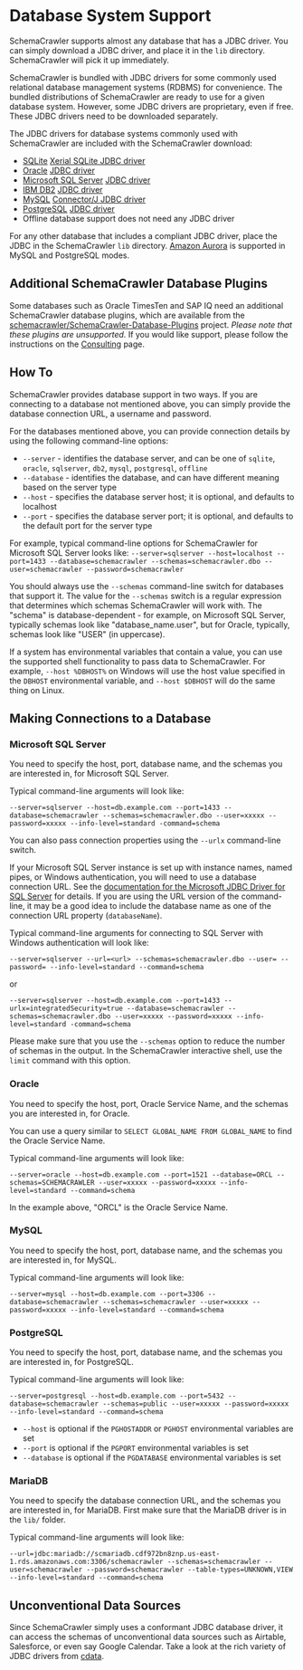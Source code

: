 # Database System Support

SchemaCrawler supports almost any database that has a JDBC driver. You can simply download a JDBC driver, and place it in the `lib` directory. SchemaCrawler will pick it up immediately.

SchemaCrawler is bundled with JDBC drivers for some commonly used relational database management systems (RDBMS) for convenience. The bundled distributions of SchemaCrawler are ready to use for a given database system. However, some JDBC drivers are proprietary, even if free. These JDBC drivers need to be downloaded separately.

The JDBC drivers for database systems commonly used with SchemaCrawler are included with the SchemaCrawler download:

- [SQLite](https://www.sqlite.org/) [Xerial SQLite JDBC driver](https://github.com/xerial/sqlite-jdbc) 
- [Oracle](https://www.oracle.com/) [JDBC driver](https://www.oracle.com/technology/software/tech/java/sqlj_jdbc/index.html)
- [Microsoft SQL Server](https://www.microsoft.com/sqlserver/) [JDBC driver](https://github.com/Microsoft/mssql-jdbc)
- [IBM DB2](https://www.ibm.com/software/data/db2/) [JDBC driver](https://www.ibm.com/support/pages/db2-jdbc-driver-versions-and-downloads)
- [MySQL](https://www.mysql.com/) [Connector/J JDBC driver](https://dev.mysql.com/downloads/connector/j/)
- [PostgreSQL](https://www.postgresql.org/) [JDBC driver](https://jdbc.postgresql.org/)
- Offline database support does not need any JDBC driver

For any other database that includes a compliant JDBC driver, place the JDBC in the
SchemaCrawler `lib` directory. [Amazon Aurora](https://aws.amazon.com/rds/aurora/) is supported 
in MySQL and PostgreSQL modes.


## Additional SchemaCrawler Database Plugins

Some databases such as Oracle TimesTen and SAP IQ need an additional SchemaCrawler database
plugins, which are available from the
[schemacrawler/SchemaCrawler-Database-Plugins](https://github.com/schemacrawler/SchemaCrawler-Database-Plugins)
project. _Please note that these plugins are unsupported._ If you would like support, please
follow the instructions on the [Consulting](consulting.html) page.


## How To

SchemaCrawler provides database support in two ways. If you are connecting to a database
not mentioned above, you can simply provide the database connection URL, a username and password.

For the databases mentioned above, you can provide connection details by using the following
command-line options:

- `--server` - identifies the database server, and can be one of `sqlite`, `oracle`, `sqlserver`,
   `db2`, `mysql`, `postgresql`, `offline`
- `--database` - identifies the database, and can have different meaning based on the server type
- `--host` - specifies the database server host; it is optional, and defaults to localhost
- `--port` - specifies the database server port; it is optional, and defaults to the default port for the server type

For example, typical command-line options for SchemaCrawler for Microsoft SQL Server looks like:
`--server=sqlserver --host=localhost --port=1433 --database=schemacrawler --schemas=schemacrawler.dbo
--user=schemacrawler --password=schemacrawler`

You should always use the `--schemas` command-line switch for databases that support it. The value
for the `--schemas` switch is a regular expression that determines which schemas SchemaCrawler will
work with. The "schema" is database-dependent - for example, on Microsoft SQL Server, typically
schemas look like "database_name.user", but for Oracle, typically, schemas look like "USER" (in uppercase).

If a system has environmental variables that contain a value, you can use the supported shell functionality to pass data to SchemaCrawler. For example, `--host %DBHOST%` on Windows will use the host value specified in the `DBHOST` environmental variable, and `--host $DBHOST` will do the same thing on Linux.

## Making Connections to a Database

### Microsoft SQL Server

You need to specify the host, port, database name, and the schemas you
are interested in, for Microsoft SQL Server.


Typical command-line arguments will look like:
```
--server=sqlserver --host=db.example.com --port=1433 --database=schemacrawler --schemas=schemacrawler.dbo --user=xxxxx --password=xxxxx --info-level=standard -command=schema
```
You can also pass connection properties using the `--urlx` command-line switch.

If your Microsoft SQL Server instance is set up with instance names, named pipes, or Windows authentication, you
will need to use a database connection URL. See the
[documentation for the Microsoft JDBC Driver for SQL Server](https://docs.microsoft.com/sql/connect/jdbc/connecting-to-sql-server-with-the-jdbc-driver)
for details. If you are using the URL version of the command-line, it may be a good idea to include the database name as one of 
the connection URL property (`databaseName`).

Typical command-line arguments for connecting to SQL Server with Windows authentication will look like:
```
--server=sqlserver --url=<url> --schemas=schemacrawler.dbo --user= --password= --info-level=standard --command=schema
```
or
```
--server=sqlserver --host=db.example.com --port=1433 --urlx=integratedSecurity=true --database=schemacrawler --schemas=schemacrawler.dbo --user=xxxxx --password=xxxxx --info-level=standard -command=schema
```

Please make sure that you use the `--schemas` option to reduce the number of schemas in the output. In the
SchemaCrawler interactive shell, use the `limit` command with this option.

### Oracle

You need to specify the host, port, Oracle Service Name, and the schemas you
are interested in, for Oracle.

You can use a query similar to `SELECT GLOBAL_NAME FROM GLOBAL_NAME`
to find the Oracle Service Name.
    
Typical command-line arguments will look like:
```
--server=oracle --host=db.example.com --port=1521 --database=ORCL --schemas=SCHEMACRAWLER --user=xxxxx --password=xxxxx --info-level=standard --command=schema
```

In the example above, "ORCL" is the Oracle Service Name.


### MySQL

You need to specify the host, port, database name, and the schemas you
are interested in, for MySQL.


Typical command-line arguments will look like:
```
--server=mysql --host=db.example.com --port=3306 --database=schemacrawler --schemas=schemacrawler --user=xxxxx --password=xxxxx --info-level=standard --command=schema
```

### PostgreSQL

You need to specify the host, port, database name, and the schemas you
are interested in, for PostgreSQL.


Typical command-line arguments will look like:
```
--server=postgresql --host=db.example.com --port=5432 --database=schemacrawler --schemas=public --user=xxxxx --password=xxxxx --info-level=standard --command=schema
```
* `--host`  is optional if the `PGHOSTADDR` or `PGHOST` environmental variables are set
* `--port`  is optional if the `PGPORT` environmental variables is set
* `--database`  is optional if the `PGDATABASE`  environmental variables is set

### MariaDB

You need to specify the database connection URL, and the schemas you are
interested in, for MariaDB. First make sure that the MariaDB driver is
in the `lib/` folder.


Typical command-line arguments will look like:
```
--url=jdbc:mariadb://scmariadb.cdf972bn8znp.us-east-1.rds.amazonaws.com:3306/schemacrawler --schemas=schemacrawler --user=schemacrawler --password=schemacrawler --table-types=UNKNOWN,VIEW --info-level=standard --command=schema
```

## Unconventional Data Sources

Since SchemaCrawler simply uses a conformant JDBC database driver, it can access the schemas of unconventional data sources such as Airtable, Salesforce, or even say Google Calendar.  Take a look at the rich variety of JDBC drivers from [cdata](https://www.cdata.com/drivers/).
